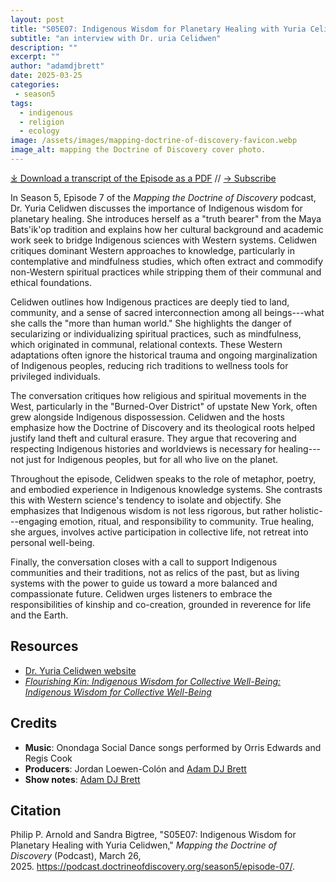 ```yaml
---
layout: post
title: "S05E07: Indigenous Wisdom for Planetary Healing with Yuria Celidwen" 
subtitle: "an interview with Dr. uria Celidwen"
description: ""
excerpt: ""
author: "adamdjbrett"
date: 2025-03-25
categories: 
 - season5
tags: 
  - indigenous
  - religion
  - ecology
image: /assets/images/mapping-doctrine-of-discovery-favicon.webp
image_alt: mapping the Doctrine of Discovery cover photo.
---
```


<div id="buzzsprout-player-16858545"></div><script src="https://www.buzzsprout.com/1926214/episodes/16858545-s05e07-indigenous-wisdom-for-planetary-healing-with-yuria-celidwen.js?container_id=buzzsprout-player-16858545&player=small" type="text/javascript" charset="utf-8"></script>

[⤓ Download a transcript of the Episode as a PDF](/assets/pdfs/S05E07-Indigenous-Wisdom-Planetary-Healing.pdf) // [→ Subscribe](/subscribe/)

In Season 5, Episode 7 of the *Mapping the Doctrine of Discovery* podcast, Dr. Yuria Celidwen discusses the importance of Indigenous wisdom for planetary healing. She introduces herself as a "truth bearer" from the Maya Bats'ik'op tradition and explains how her cultural background and academic work seek to bridge Indigenous sciences with Western systems. Celidwen critiques dominant Western approaches to knowledge, particularly in contemplative and mindfulness studies, which often extract and commodify non-Western spiritual practices while stripping them of their communal and ethical foundations.

Celidwen outlines how Indigenous practices are deeply tied to land, community, and a sense of sacred interconnection among all beings---what she calls the "more than human world." She highlights the danger of secularizing or individualizing spiritual practices, such as mindfulness, which originated in communal, relational contexts. These Western adaptations often ignore the historical trauma and ongoing marginalization of Indigenous peoples, reducing rich traditions to wellness tools for privileged individuals.

The conversation critiques how religious and spiritual movements in the West, particularly in the "Burned-Over District" of upstate New York, often grew alongside Indigenous dispossession. Celidwen and the hosts emphasize how the Doctrine of Discovery and its theological roots helped justify land theft and cultural erasure. They argue that recovering and respecting Indigenous histories and worldviews is necessary for healing---not just for Indigenous peoples, but for all who live on the planet.

Throughout the episode, Celidwen speaks to the role of metaphor, poetry, and embodied experience in Indigenous knowledge systems. She contrasts this with Western science's tendency to isolate and objectify. She emphasizes that Indigenous wisdom is not less rigorous, but rather holistic---engaging emotion, ritual, and responsibility to community. True healing, she argues, involves active participation in collective life, not retreat into personal well-being.

Finally, the conversation closes with a call to support Indigenous communities and their traditions, not as relics of the past, but as living systems with the power to guide us toward a more balanced and compassionate future. Celidwen urges listeners to embrace the responsibilities of kinship and co-creation, grounded in reverence for life and the Earth.

## Resources
* [Dr. Yuria Celidwen website](https://www.yuriacelidwen.com/)
* [*Flourishing Kin: Indigenous Wisdom for Collective Well-Being: Indigenous Wisdom for Collective Well-Being*](https://bookshop.org/p/books/flourishing-kin-indigenous-foundations-for-collective-well-being-yuria-celidwen/19673964)

## Credits

- **Music**: Onondaga Social Dance songs performed by Orris Edwards and Regis Cook
- **Producers**: Jordan Loewen-Colón and [Adam DJ Brett](https://adamdjbrett.com)
- **Show notes**: [Adam DJ Brett](https://adamdjbrett.com)

## Citation
Philip P. Arnold and Sandra Bigtree, "S05E07: Indigenous Wisdom for Planetary Healing with Yuria Celidwen," _Mapping the Doctrine of Discovery_ (Podcast), March 26, 2025. <https://podcast.doctrineofdiscovery.org/season5/episode-07/>.
